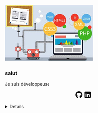 # ![sadouni-khouira](https://github.com/sadouni-khouira/sadouni-khouira/blob/main/DEV1.png)

### salut

Je suis développeuse 

<p align='center'> 
  <a href="https://github.com/sadouni-khouira" ><img height="24" src="https://github.com/sadouni-khouira/sadouni-khouira/blob/main/github.png"></a>
  <a href="" ><img height="24" src="https://github.com/sadouni-khouira/sadouni-khouira/blob/main/linkedin.png"></a>
</p>
<details>
  <sumary> <strong>Ce que j'apprends ces jours-ci : </strong></sumary><br/>
  .Langage de structure, de mise en forme et de programmation:
               HTML5, CSS3, SQL, JavaScript et PHP <br/>
  .Frameworks: Bootstrap, Jquery et Laravel <br/>
  .Mise en place de Responsive Design, mise en place du versionning <br/>                                                  
  .SGBD: HeidiSQL, MySQL <br/>
  .Certification OPQUAST Maîtrise en qualité de projet Web <br/>
  .Initiation aux méthodes Agile.  
</details>

